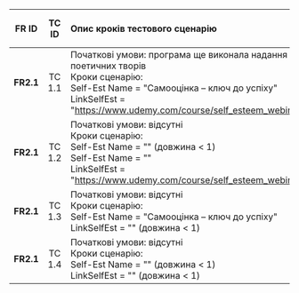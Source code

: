 |FR ID|TC ID|Опис кроків тестового сценарію|Опис очікуваних результатів|
|:-----:|:-----:|:-----|:-----:|
|**FR2.1**|TC 1.1|Початкові умови: програма ще виконала надання поетичних творів<br> Кроки сценарію:<br> Self-Est Name = "Самооцінка – ключ до успіху" <br> LinkSelfEst = "https://www.udemy.com/course/self_esteem_webinar/"|Результат=1|
|**FR2.1**|TC 1.2|Початкові умови: відсутні<br> Кроки сценарію:<br> Self-Est Name = "" (довжина < 1) <br>  Self-Est Name = "" <br> LinkSelfEst = "https://www.udemy.com/course/self_esteem_webinar/"|Результат=-1|
|**FR2.1**|TC 1.3|Початкові умови: відсутні<br> Кроки сценарію:<br>  Self-Est Name = "Самооцінка – ключ до успіху" <br> LinkSelfEst = "" (довжина < 1)|Результат=-2|
|**FR2.1**|TC 1.4|Початкові умови: відсутні<br> Кроки сценарію:<br> Self-Est Name = "" (довжина < 1) <br> LinkSelfEst = "" (довжина < 1)|Результат=-3|

